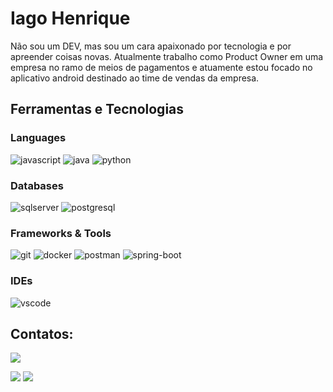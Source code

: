 # Iago Henrique

Não sou um DEV, mas sou um cara apaixonado por tecnologia e por apreender coisas novas. Atualmente trabalho como Product Owner em uma empresa no ramo de meios de pagamentos e atuamente estou focado  no aplicativo android destinado ao time de vendas da empresa. 

## Ferramentas e Tecnologias 

### Languages

![javascript](https://img.shields.io/badge/JavaScript-323330?style=for-the-badge&logo=javascript&logoColor=F7DF1E)
![java](https://img.shields.io/badge/Java-B54321?style=for-the-badge&logo=java&logoColor=white)
![python](https://img.shields.io/badge/Python-FFD43B?style=for-the-badge&logo=python&logoColor=darkgreen)

### Databases

![sqlserver](https://img.shields.io/badge/Microsoft%20SQL%20Sever-CC2927?style=for-the-badge&logo=microsoft%20sql%20server&logoColor=white)
![postgresql](https://img.shields.io/badge/PostgreSQL-316192?style=for-the-badge&logo=postgresql&logoColor=white)
 
### Frameworks & Tools

![git](https://img.shields.io/badge/Git-F05032?style=for-the-badge&logo=git&logoColor=white)
![docker](https://img.shields.io/badge/Docker-2CA5E0?style=for-the-badge&logo=docker&logoColor=white)
![postman](https://img.shields.io/badge/Postman-FF6C37?style=for-the-badge&logo=Postman&logoColor=white)
![spring-boot](https://img.shields.io/badge/springboot-6db33f?style=for-the-badge&logo=spring&logoColor=white)


### IDEs

![vscode](https://img.shields.io/badge/Visual_Studio_Code-0078D4?style=for-the-badge&logo=visual%20studio%20code&logoColor=white)

## Contatos:

<div>
<a href="https://www.youtube.com/@oPapaiTech" target="_blank"><img loading="lazy" src="https://img.shields.io/badge/YouTube-FF0000?style=for-the-badge&logo=youtube&logoColor=white" target="_blank"></a>

<a href = "mailto:iagocgr@gmail.com"><img loading="lazy" src="https://img.shields.io/badge/Gmail-D14836?style=for-the-badge&logo=gmail&logoColor=white" target="_blank"></a>
<a href="https://www.linkedin.com/in/iagosilvapro/" target="_blank"><img loading="lazy" src="https://img.shields.io/badge/-LinkedIn-%230077B5?style=for-the-badge&logo=linkedin&logoColor=white" target="_blank"></a>   
</div>
